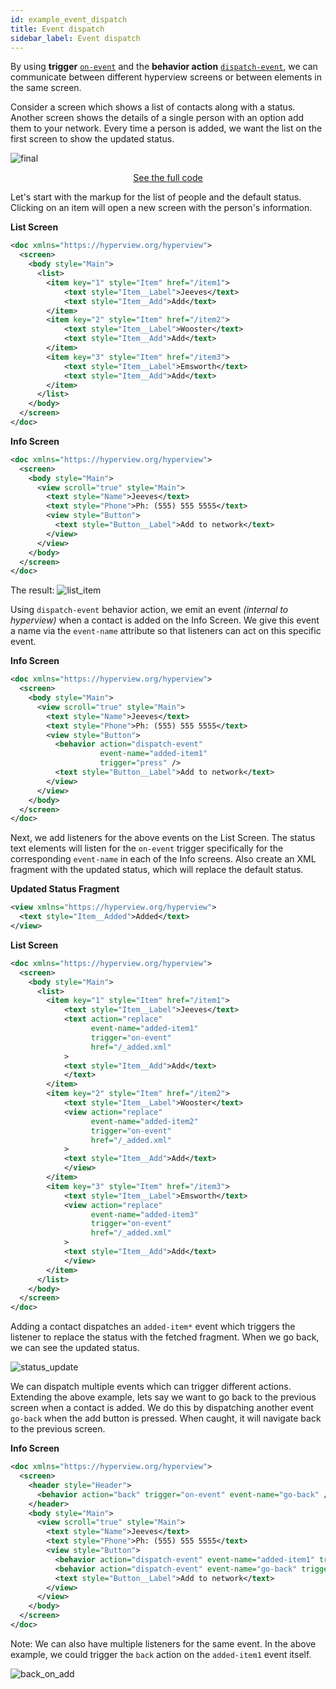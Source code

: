 ```yaml
---
id: example_event_dispatch
title: Event dispatch
sidebar_label: Event dispatch
---
```


By using **trigger** [`on-event`](/docs/reference_behavior_attributes#on-event) and the **behavior action** [`dispatch-event`](/docs/reference_behavior_attributes#dispatch-event), we can communicate between different hyperview screens or between elements in the same screen.

Consider a screen which shows a list of contacts along with a status.
Another screen shows the details of a single person with an option add them to your network.
Every time a person is added, we want the list on the first screen to show the updated status.

![final](/img/event_dispatch/final.gif)

<div style="text-align:center;margin-bottom:1em;">
  <a class="button" href="https://github.com/Instawork/hyperview/tree/master/examples/advanced_behaviors/dispatch_events_multiple">See the full code</a>
</div>

Let's start with the markup for the list of people and the default status. Clicking on an item will open a new screen with the person's information.

**List Screen**

```xml
<doc xmlns="https://hyperview.org/hyperview">
  <screen>
    <body style="Main">
      <list>
        <item key="1" style="Item" href="/item1">
            <text style="Item__Label">Jeeves</text>
            <text style="Item__Add">Add</text>
        </item>
        <item key="2" style="Item" href="/item2">
            <text style="Item__Label">Wooster</text>
            <text style="Item__Add">Add</text>
        </item>
        <item key="3" style="Item" href="/item3">
            <text style="Item__Label">Emsworth</text>
            <text style="Item__Add">Add</text>
        </item>
      </list>
    </body>
  </screen>
</doc>
```

**Info Screen**

```xml
<doc xmlns="https://hyperview.org/hyperview">
  <screen>
    <body style="Main">
      <view scroll="true" style="Main">
        <text style="Name">Jeeves</text>
        <text style="Phone">Ph: (555) 555 5555</text>
        <view style="Button">
          <text style="Button__Label">Add to network</text>
        </view>
      </view>
    </body>
  </screen>
</doc>
```

The result:
![list_item](/img/event_dispatch/list_item.gif)

Using `dispatch-event` behavior action, we emit an event _(internal to hyperview)_ when a contact is added on the Info Screen. We give this event a name via the `event-name` attribute so that listeners can act on this specific event.

**Info Screen**

```xml
<doc xmlns="https://hyperview.org/hyperview">
  <screen>
    <body style="Main">
      <view scroll="true" style="Main">
        <text style="Name">Jeeves</text>
        <text style="Phone">Ph: (555) 555 5555</text>
        <view style="Button">
          <behavior action="dispatch-event"
                    event-name="added-item1"
                    trigger="press" />
          <text style="Button__Label">Add to network</text>
        </view>
      </view>
    </body>
  </screen>
</doc>
```

Next, we add listeners for the above events on the List Screen. The status text elements will listen for the `on-event` trigger specifically for the corresponding `event-name` in each of the Info screens.
Also create an XML fragment with the updated status, which will replace the default status.

**Updated Status Fragment**

```xml
<view xmlns="https://hyperview.org/hyperview">
  <text style="Item__Added">Added</text>
</view>
```

**List Screen**

```xml
<doc xmlns="https://hyperview.org/hyperview">
  <screen>
    <body style="Main">
      <list>
        <item key="1" style="Item" href="/item1">
            <text style="Item__Label">Jeeves</text>
            <text action="replace"
                  event-name="added-item1"
                  trigger="on-event"
                  href="/_added.xml"
            >
            <text style="Item__Add">Add</text>
            </text>
        </item>
        <item key="2" style="Item" href="/item2">
            <text style="Item__Label">Wooster</text>
            <view action="replace"
                  event-name="added-item2"
                  trigger="on-event"
                  href="/_added.xml"
            >
            <text style="Item__Add">Add</text>
            </view>
        </item>
        <item key="3" style="Item" href="/item3">
            <text style="Item__Label">Emsworth</text>
            <view action="replace"
                  event-name="added-item3"
                  trigger="on-event"
                  href="/_added.xml"
            >
            <text style="Item__Add">Add</text>
            </view>
        </item>
      </list>
    </body>
  </screen>
</doc>
```

Adding a contact dispatches an `added-item*` event which triggers the listener to replace the status with the fetched fragment. When we go back, we can see the updated status.

![status_update](/img/event_dispatch/status_update.gif)

We can dispatch multiple events which can trigger different actions. Extending the above example, lets say we want to go back to the previous screen when a contact is added.
We do this by dispatching another event `go-back` when the add button is pressed. When caught, it will navigate back to the previous screen.

**Info Screen**

```xml
<doc xmlns="https://hyperview.org/hyperview">
  <screen>
    <header style="Header">
      <behavior action="back" trigger="on-event" event-name="go-back" />
    </header>
    <body style="Main">
      <view scroll="true" style="Main">
        <text style="Name">Jeeves</text>
        <text style="Phone">Ph: (555) 555 5555</text>
        <view style="Button">
          <behavior action="dispatch-event" event-name="added-item1" trigger="press" />
          <behavior action="dispatch-event" event-name="go-back" trigger="press" />
          <text style="Button__Label">Add to network</text>
        </view>
      </view>
    </body>
  </screen>
</doc>
```

Note: We can also have multiple listeners for the same event. In the above example, we could trigger the `back` action on the `added-item1` event itself.

![back_on_add](/img/event_dispatch/back_on_add.gif)
